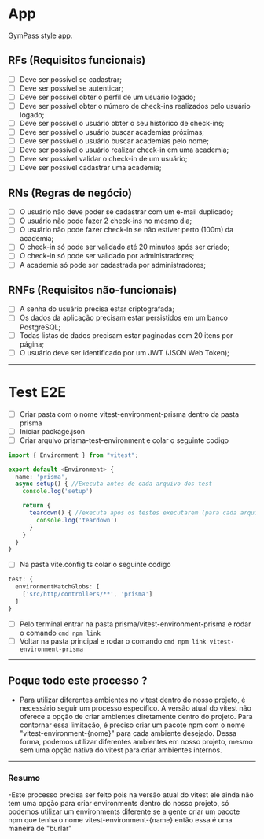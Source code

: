 # App

GymPass style app.

## RFs (Requisitos funcionais)

- [ ] Deve ser possível se cadastrar;
- [ ] Deve ser possível se autenticar;
- [ ] Deve ser possível obter o perfil de um usuário logado;
- [ ] Deve ser possível obter o número de check-ins realizados pelo usuário logado;
- [ ] Deve ser possível o usuário obter o seu histórico de check-ins;
- [ ] Deve ser possível o usuário buscar academias próximas;
- [ ] Deve ser possível o usuário buscar academias pelo nome;
- [ ] Deve ser possível o usuário realizar check-in em uma academia;
- [ ] Deve ser possível validar o check-in de um usuário;
- [ ] Deve ser possível cadastrar uma academia;

## RNs (Regras de negócio)

- [ ] O usuário não deve poder se cadastrar com um e-mail duplicado;
- [ ] O usuário não pode fazer 2 check-ins no mesmo dia;
- [ ] O usuário não pode fazer check-in se não estiver perto (100m) da academia;
- [ ] O check-in só pode ser validado até 20 minutos após ser criado;
- [ ] O check-in só pode ser validado por administradores;
- [ ] A academia só pode ser cadastrada por administradores;

## RNFs (Requisitos não-funcionais)

- [ ] A senha do usuário precisa estar criptografada;
- [ ] Os dados da aplicação precisam estar persistidos em um banco PostgreSQL;
- [ ] Todas listas de dados precisam estar paginadas com 20 itens por página;
- [ ] O usuário deve ser identificado por um JWT (JSON Web Token);

---

# Test E2E

- [ ] Criar pasta com o nome vitest-environment-prisma dentro da pasta prisma
- [ ] Iniciar package.json
- [ ] Criar arquivo prisma-test-environment e colar o seguinte codigo
```ts
import { Environment } from "vitest";

export default <Environment> {
  name: 'prisma',
  async setup() { //Executa antes de cada arquivo dos test
    console.log('setup')

    return {
      teardown() { //executa apos os testes executarem (para cada arquivo de test)
        console.log('teardown')
      } 
    }
  }
}
```
- [ ] Na pasta vite.config.ts colar o seguinte codigo
```ts
test: {
  environmentMatchGlobs: [
    ['src/http/controllers/**', 'prisma']
  ]
}
```
- [ ] Pelo terminal entrar na pasta prisma/vitest-environment-prisma e rodar o comando ```cmd npm link```
- [ ] Voltar na pasta principal e rodar o comando ```cmd npm link vitest-environment-prisma```

---

## Poque todo este processo ?
 
- Para utilizar diferentes ambientes no vitest dentro do nosso projeto, é necessário seguir um processo específico. A versão atual do vitest não oferece a opção de criar ambientes diretamente dentro do projeto. Para contornar essa limitação, é preciso criar um pacote npm com o nome "vitest-environment-{nome}" para cada ambiente desejado. Dessa forma, podemos utilizar diferentes ambientes em nosso projeto, mesmo sem uma opção nativa do vitest para criar ambientes internos.

---

### Resumo
-Este processo precisa ser feito pois na versão atual do vitest ele ainda não tem uma opção para criar environments dentro do nosso projeto, só podemos utilizar um environments diferente se a gente criar um pacote npm que tenha o nome vitest-environment-{name} então essa é uma maneira de "burlar"